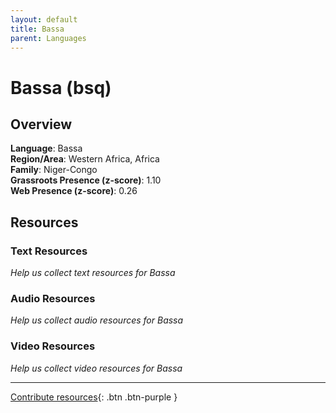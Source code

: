 ```yaml
---
layout: default
title: Bassa
parent: Languages
---
```


# Bassa (bsq)

## Overview

**Language**: Bassa  
**Region/Area**: Western Africa, Africa  
**Family**: Niger-Congo  
**Grassroots Presence (z-score)**: 1.10  
**Web Presence (z-score)**: 0.26  

## Resources

### Text Resources
*Help us collect text resources for Bassa*

### Audio Resources
*Help us collect audio resources for Bassa*

### Video Resources
*Help us collect video resources for Bassa*

---

[Contribute resources](https://forms.office.com/e/1SfLJx3u1r){: .btn .btn-purple }
